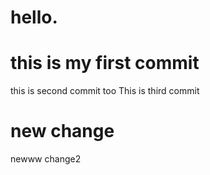 # hello.
# this is my first commit
this is second commit too
This is third commit
# new change
newww change2